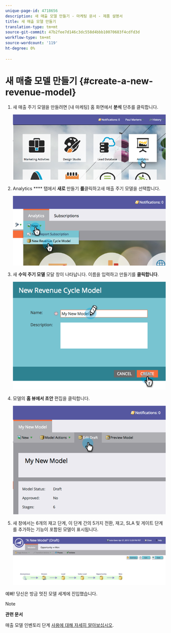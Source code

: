 ```yaml
---
unique-page-id: 4718656
description: 새 매출 모델 만들기 - 마케팅 문서 - 제품 설명서
title: 새 매출 모델 만들기
translation-type: tm+mt
source-git-commit: 47b2fee7d146c3dc558d4bbb10070683f4cdfd3d
workflow-type: tm+mt
source-wordcount: '119'
ht-degree: 0%

---
```



# 새 매출 모델 만들기 {#create-a-new-revenue-model}

1. 새 매출 주기 모델을 만들려면 [내 마케팅] 홈 화면에서 **분석** 단추를 클릭합니다.

   ![](assets/image2015-4-27-11-3a54-3a41.png)

1. Analytics **** 탭에서 **새로** 만들기 **를**&#x200B;클릭하고새 매출 주기 모델을 선택합니다.

   ![](assets/image2015-4-27-11-3a55-3a51.png)

1. 새 **수익 주기 모델** 모달 창이 나타납니다. 이름을 입력하고 만들기를 **클릭합니다**.

   ![](assets/image2015-4-27-11-3a57-3a59.png)

1. 모델의 **홈 뷰에서 초안** 편집을 클릭합니다.

   ![](assets/image2015-4-27-12-3a10-3a49.png)

1. 새 창에서는 6개의 재고 단계, 이 단계 간의 5가지 전환, 재고, SLA 및 게이트 단계를 추가하는 기능이 포함된 모델이 표시됩니다.

   ![](assets/image2015-4-27-12-3a31-3a1.png)

예뻐! 당신은 방금 멋진 모델 세계에 진입했습니다.

>[!NOTE]
>
>**관련 문서**
>
>매출 모델 인벤토리 단계 [사용에 대해 자세히 알아보십시오](using-revenue-model-inventory-stages.md).

